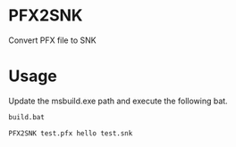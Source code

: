 # PFX2SNK
Convert PFX file to SNK

# Usage

Update the msbuild.exe path and execute the following bat.

```bat
build.bat
```

```bat
PFX2SNK test.pfx hello test.snk
```
